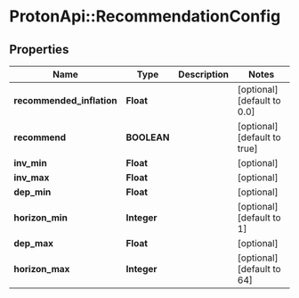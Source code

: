 # ProtonApi::RecommendationConfig

## Properties
Name | Type | Description | Notes
------------ | ------------- | ------------- | -------------
**recommended_inflation** | **Float** |  | [optional] [default to 0.0]
**recommend** | **BOOLEAN** |  | [optional] [default to true]
**inv_min** | **Float** |  | [optional] 
**inv_max** | **Float** |  | [optional] 
**dep_min** | **Float** |  | [optional] 
**horizon_min** | **Integer** |  | [optional] [default to 1]
**dep_max** | **Float** |  | [optional] 
**horizon_max** | **Integer** |  | [optional] [default to 64]


